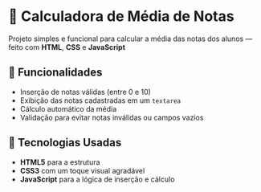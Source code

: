 # 🧮 Calculadora de Média de Notas

Projeto simples e funcional para calcular a média das notas dos alunos — feito com **HTML**, **CSS** e **JavaScript**

## 🚀 Funcionalidades

- Inserção de notas válidas (entre 0 e 10)
- Exibição das notas cadastradas em um `textarea`
- Cálculo automático da média
- Validação para evitar notas inválidas ou campos vazios

## 🧠 Tecnologias Usadas

- **HTML5** para a estrutura
- **CSS3** com um toque visual agradável
- **JavaScript** para a lógica de inserção e cálculo
